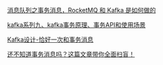 




[消息队列之事务消息，RocketMQ 和 Kafka 是如何做的](https://juejin.im/post/6867040340797292558)

[kafka系列九、kafka事务原理、事务API和使用场景](https://www.cnblogs.com/wangzhuxing/p/10125437.html)

[Kafka设计-恰好一次和事务消息](https://cloud.tencent.com/developer/article/1600510)

[还不知道事务消息吗？这篇文章带你全面扫盲！](https://juejin.im/post/6844904106532962311)